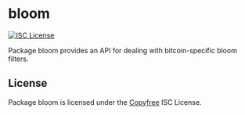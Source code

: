 bloom
=====

[![ISC License](http://img.shields.io/badge/license-ISC-blue.svg)](http://Copyfree.org)

Package bloom provides an API for dealing with bitcoin-specific bloom filters.

## License

Package bloom is licensed under the [Copyfree](http://Copyfree.org) ISC
License.
